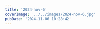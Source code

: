 ```yaml
---
title: '2024-nov-6'
coverImage: '../../images/2024-nov-6.jpg'
pubDate: '2024-11-06 10:28:42'
---
```

